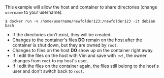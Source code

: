 This example will allow the host and container to share directories (change `username` to your username).

    $ docker run -v /home/username/newfolder123:/newfolder123 -it debian bash

* If the directories don't exist, they will be created.
* Changes to the container's files **DO** remain on the host after the container is shut down, but they are owned by `root`.
* Changes to files on the host **DO** show up on the container right away.
* If I edit the files on the host with Vim and save with `:w!`, the owner changes from `root` to my host's user.
* If I edit the files on the container again, the files still belong to the host's user and don't switch back to `root`.
